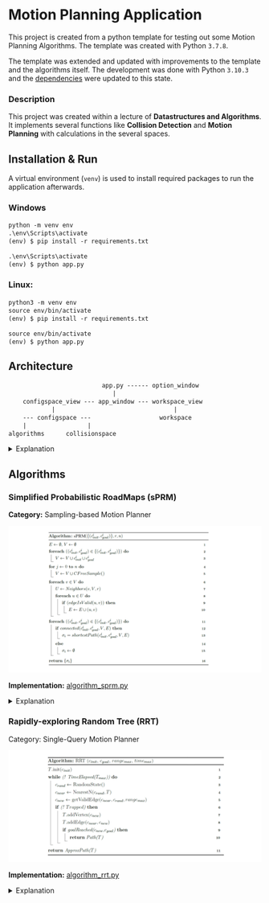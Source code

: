 # Motion Planning Application

This project is created from a python template for testing out some Motion Planning Algorithms. The template was created
with Python `3.7.8`.

The template was extended and updated with improvements to the template and the algorithms itself. The development was
done with Python `3.10.3` and the [dependencies](requirements.txt) were updated to this state.

### Description

This project was created within a lecture of __Datastructures and Algorithms__. It implements several functions like
__Collision Detection__ and __Motion Planning__ with calculations in the several spaces.

## Installation & Run

A virtual environment (`venv`) is used to install required packages to run the application afterwards.

### Windows

```shell
python -m venv env
.\env\Scripts\activate    
(env) $ pip install -r requirements.txt
```

```shell
.\env\Scripts\activate 
(env) $ python app.py
```

### Linux:

```shell
python3 -m venv env
source env/bin/activate
(env) $ pip install -r requirements.txt
```

```shell
source env/bin/activate
(env) $ python app.py
```

## Architecture

```
                          app.py ------ option_window
                             |
    configspace_view --- app_window --- workspace_view
            |                                 |
    --- configspace ---                   workspace
    |                 |
algorithms      collisionspace

```

<details>
  <summary>Explanation</summary>

* [app.py](project/app.py) = start the application and controls interactions
* [app_window](project/app_window.py) = main application window with child views
* [option_window](project/option_window.py) = top level option window, to select base parameters
* [workspace_view](project/workspace_view.py) = child page to display workspace
* [workspace](project/workspace.py) = calculation of initial configuration
* [configspace_view](project/configspace_view.py) = child page to display configspace
* [configspace](project/configspace.py) = calculates motions with support of collisionspace and algorithms
* [collisionspace](project/collisionspace.py) = calculated collisionspace to speed up collision detection
* [algorithms](project/algorithm_sprm.py) = algorithms like sprm to plan motions

</details>

## Algorithms

### Simplified Probabilistic RoadMaps (sPRM)

__Category:__ Sampling-based Motion Planner

![sPRM](.documents/algorithm_sPRM.png)

__Implementation:__ [algorithm_sprm.py](./project/algorithm_sprm.py)

<details>
  <summary>Explanation</summary>

|            Input             | Explanation                                  |
|:----------------------------:|:---------------------------------------------|
| c<sup>i</sup><sub>init</sub> | Start points for single or multiple queries. |
| c<sup>i</sup><sub>goal</sub> | End points for single or multiple queries.   |
|              r               | Search radius in the algorithm.              |
|              n               | Amount of samples that are created.          |

__Note:__ The parameters r and n are completely independent and should be small for good performance, but not too small
for no solution. The best parameters are never known.

| Datastructure | Explanation                              | Interpretation       |
|:-------------:|:-----------------------------------------|:---------------------|
|       E       | edge data between two configurations     | List<(Point, Point)> |
|       V       | vertex data for all configurations       | List<Point>          |
|       U       | temporary neighbour data of a vertex     | List<Point>          |
| σ<sub>i</sub> | shortest path data for a configuration i | List<(Point, Point)> |

| Pseudocode Line | Explanation                                                                                                                                                     |
|:---------------:|:----------------------------------------------------------------------------------------------------------------------------------------------------------------|
|     2 and 3     | All start (c<sup>i</sup><sub>init</sub>) and goal (c<sup>i</sup><sub>goal</sub>) configurations are added into the vertex structure (V).                        |
|     4 and 5     | Computation of `CFreeSample()` with the amount of defined samples (n).                                                                                          |
|        7        | Computation of `Neighbors(v,V,r)` for each vertex in the defined radius (r).                                                                                    |
|     8 to 10     | Computation of `edgeIsValid(u,v)`. The valid edges get added into the valid edge structure (E). Filled E characterizes the traversable area (C<sub>free</sub>). |
|       11        | Loop enables multiple queries.                                                                                                                                  |
|       12        | Computation of `connected(...)` between start and goal.                                                                                                         |
|       13        | Computation of `shortestPath(...)` with a [Dijkstra Algorithm](https://en.wikipedia.org/wiki/Dijkstra%27s_algorithm).                                           |

__Note:__ The blocked area (C<sub>obs</sub>) is ignored in the computation of `CFreeSample()`. In the computation
of `Neighbors(v,V,r)` some vertexes (v) could be ignored because of a too small radius (r), but if r is too large, the
edge connection has quadratic complexity (O<sup>2</sup>). The computation of `Neighbors(v,V,r)` and `edgeIsValid(u,v)`
take the most performance. Parallelization of the lines 4 to 10 bring a high benefit in performance because there are
many independent calculations.

</details>

### Rapidly-exploring Random Tree (RRT)

Category: Single-Query Motion Planner

![RRT](.documents/algorithm_RRT.png)

__Implementation:__ [algorithm_rrt.py](./project/algorithm_rrt.py)

<details>
  <summary>Explanation</summary>

|        Input        | Explanation                      |
|:-------------------:|:---------------------------------|
|  c<sub>init</sub>   | Start points for single queries. |
|  c<sub>goal</sub>   | End points for single queries.   |
| range<sub>max</sub> | Max vertex distance.             |
| time<sub>max</sub>  | Max time for calculation.        |

| Datastructure | Explanation                         | Interpretation |
|:-------------:|:------------------------------------|:---------------|
|       T       | tree with vertex and edge structure | Graph          |

| Pseudocode Line | Explanation                                                                                                                                 |
|:---------------:|:--------------------------------------------------------------------------------------------------------------------------------------------|
|        1        | Add (c<sup>i</sup><sub>init</sub>) to the tree.                                                                                             |
|        2        | Run algorithm while time<sub>max</sub> is not elapsed.                                                                                      |
|        3        | Calculate `RandomState()` vertex without collision.                                                                                         |
|        4        | Calculate `NearestNeighbor(...)` to c<sub>rand</sub> in the existing tree.                                                                  |
|        5        | Calculate `getValidEdge(...)` to get a new vertex on the edge between c<sub>near</sub> and c<sub>rand</sub> within the range<sub>max</sub>. |
|     6 to 8      | If the edge between c<sub>near</sub> and c<sub>new</sub> is without collision, add it to the tree.                                          |
|        9        | `goalReached(...)` if c<sub>goal</sub> and c<sub>new</sub> can be connected with the last edge.                                             |
|       10        | Computation of `shortestPath(...)` with a [Dijkstra Algorithm](https://en.wikipedia.org/wiki/Dijkstra%27s_algorithm).                       |

</details>